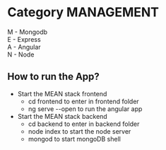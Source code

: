 # Category MANAGEMENT
M - Mongodb <br/>
E - Express  <br/>
A - Angular  <br/>
N - Node  <br/>
## How to run the App?
+ Start the MEAN stack frontend
  - cd frontend to enter in frontend folder
  - ng serve --open to run the angular app
+ Start the MEAN stack backend
  - cd backend to enter in backend folder
  - node index to start the node server
  - mongod to start mongoDB shell
